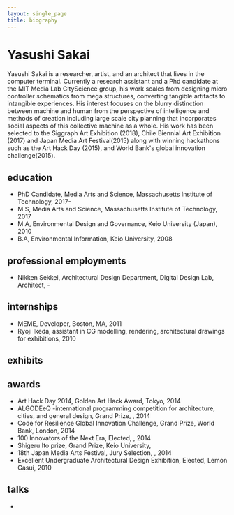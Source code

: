 ```yaml
---
layout: single_page
title: biography
---
```


# Yasushi Sakai

Yasushi Sakai is a researcher, artist, and an architect that lives in the computer terminal. Currently a research assistant and a Phd candidate at the MIT Media Lab CityScience group, his work scales from designing micro controller schematics from mega structures, converting tangible artifacts to intangible experiences. His interest focuses on the blurry distinction between machine and human from the perspective of intelligence and methods of creation including large scale city planning that incorporates social aspects of this collective machine as a whole. His work has been selected to the Siggraph Art Exhibition (2018), Chile Biennial Art Exhibition (2017) and Japan Media Art Festival(2015) along with winning hackathons such as the Art Hack Day (2015), and World Bank's global innovation challenge(2015). 

## education

- PhD Candidate, Media Arts and Science, Massachusetts Institute of Technology, 2017-
- M.S, Media Arts and Science, Massachusetts Institute of Technology, 2017
- M.A, Environmental Design and Governance, Keio University (Japan), 2010
- B.A, Environmental Information, Keio University, 2008

## professional employments

- Nikken Sekkei, Architectural Design Department, Digital Design Lab, Architect, - 

## internships

- MEME, Developer, Boston, MA, 2011
- Ryoji Ikeda, assistant in CG modelling, rendering, architectural drawings for exhibitions, 2010

## exhibits



## awards
- Art Hack Day 2014, Golden Art Hack Award, Tokyo, 2014
- ALGODEeQ -international programming competition for architecture, cities, and general design, Grand Prize, , 2014
- Code for Resilience Global Innovation Challenge, Grand Prize, World Bank, London, 2014
- 100 Innovators of the Next Era, Elected, , 2014
- Shigeru Ito prize, Grand Prize, Keio University,
- 18th Japan Media Arts Festival, Jury Selection, , 2014
- Excellent Undergraduate Architectural Design Exhibition, Elected, Lemon Gasui, 2010 

## talks
- 
